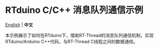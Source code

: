 # RTduino C/C++ 消息队列通信示例

[English](README.md) | **中文**

本示例展示了如何在RTduino下，借助RT-Thread的消息队列通信机制，实现RTduino/Arduino C++代码，与RT-Thread C线程之间的数据通信。

